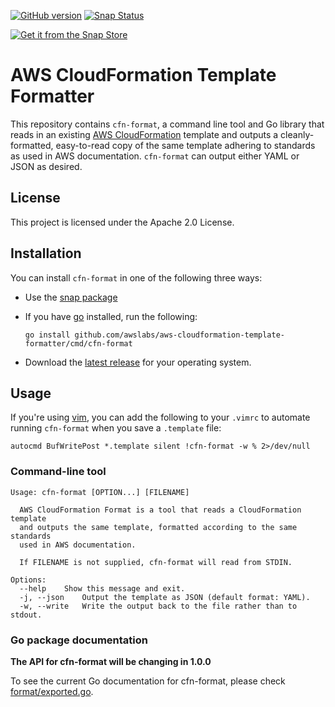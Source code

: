 [![GitHub version](https://badge.fury.io/gh/awslabs%2Faws-cloudformation-template-formatter.svg)](https://badge.fury.io/gh/awslabs%2Faws-cloudformation-template-formatter)
[![Snap Status](https://build.snapcraft.io/badge/awslabs/aws-cloudformation-template-formatter.svg)](https://build.snapcraft.io/user/awslabs/aws-cloudformation-template-formatter)

[![Get it from the Snap Store](https://snapcraft.io/static/images/badges/en/snap-store-white.svg)](https://snapcraft.io/cfn-format)

# AWS CloudFormation Template Formatter

This repository contains `cfn-format`, a command line tool and Go library that reads in an existing [AWS CloudFormation](https://aws.amazon.com/cloudformation/) template and outputs a cleanly-formatted, easy-to-read copy of the same template adhering to standards as used in AWS documentation. `cfn-format` can output either YAML or JSON as desired.

## License

This project is licensed under the Apache 2.0 License. 

## Installation

You can install `cfn-format` in one of the following three ways:

* Use the [snap package](https://snapcraft.io/cfn-format)

* If you have [go](https://golang.org/) installed, run the following:

    `go install github.com/awslabs/aws-cloudformation-template-formatter/cmd/cfn-format`

* Download the [latest release](https://github.com/awslabs/aws-cloudformation-template-formatter/releases/latest) for your operating system.

## Usage

If you're using [vim](https://www.vim.org/), you can add the following to your `.vimrc` to automate running `cfn-format` when you save a `.template` file:

```vim
autocmd BufWritePost *.template silent !cfn-format -w % 2>/dev/null
```

### Command-line tool

```console
Usage: cfn-format [OPTION...] [FILENAME]

  AWS CloudFormation Format is a tool that reads a CloudFormation template
  and outputs the same template, formatted according to the same standards
  used in AWS documentation.

  If FILENAME is not supplied, cfn-format will read from STDIN.

Options:
  --help    Show this message and exit.
  -j, --json    Output the template as JSON (default format: YAML).
  -w, --write   Write the output back to the file rather than to stdout.
```

### Go package documentation

**The API for cfn-format will be changing in 1.0.0**

To see the current Go documentation for cfn-format, please check [format/exported.go](https://github.com/awslabs/aws-cloudformation-template-formatter/blob/0.3.0/format/exported.go).
